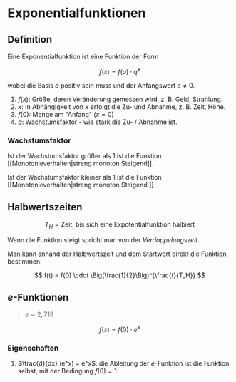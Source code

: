 # Exponentialfunktionen

## Definition

Eine Exponentialfunktion ist eine Funktion der Form

$$
f(x) = f(o) \cdot q^x
$$

wobei die Basis $a$ positiv sein muss und der Anfangswert $c \neq 0$.

1. $f(x)$: Größe, deren Veränderung gemessen wird, z. B. Geld, Strahlung.
2. $x$: In Abhängigkeit von $x$ erfolgt die Zu- und Abnahme, z. B. Zeit, Höhe.
3. $f(0)$: Menge am "Anfang" ($x = 0$)
4. $q$: Wachstumsfaktor - wie stark die Zu- / Abnahme ist.

### Wachstumsfaktor

Ist der Wachstumsfaktor größer als 1 ist die Funktion [[Monotonieverhalten|streng monoton Steigend]].

Ist der Wachstumsfaktor kleiner als 1 ist die Funktion [[Monotonieverhalten|streng monoton Steigend.]]

## Halbwertszeiten

$$
T_H = \text{Zeit, bis sich eine Expotentialfunktion halbiert}
$$

Wenn die Funktion steigt spricht man von der *Verdoppelungszeit*.

Man kann anhand der Halbwertszeit und dem Startwert direkt die Funktion bestimmen:

$$
f(t) = f(0) \cdot \Big(\frac{1}{2}\Big)^{\frac{t}{T_H}}
$$

## $e$-Funktionen

> $e \approx 2,718$

$$
f(x) = f(0) \cdot e^{x}
$$

### Eigenschaften

1. $\frac{d}{dx} (e^x) = e^x$: die Ableitung der $e$-Funktion ist die Funktion selbst, mit der Bedingung $f(0) = 1$.